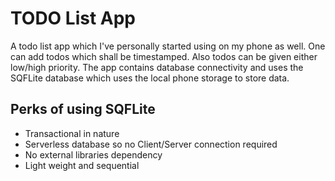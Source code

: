 # TODO List App

A todo list app which I've personally started using on my phone as well. One can add todos which shall be timestamped. Also todos can be given either low/high priority. 
The app contains database connectivity and uses the SQFLite database which uses the local phone storage to store data. 

## Perks of using SQFLite
- Transactional in nature
- Serverless database so no Client/Server connection required
- No external libraries dependency
- Light weight and sequential
